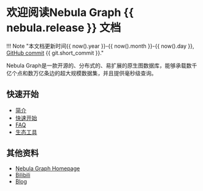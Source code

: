 # 欢迎阅读Nebula Graph {{ nebula.release }} 文档

!!! Note "本文档更新时间{{ now().year }}-{{ now().month }}-{{ now().day }}, [GitHub commit](https://github.com/vesoft-inc/nebula-docs-cn) {{ git.short_commit }}."

Nebula Graph是一款开源的、分布式的、易扩展的原生图数据库，能够承载数千亿个点和数万亿条边的超大规模数据集，并且提供毫秒级查询。

## 快速开始

* [简介](1.introduction/1.what-is-nebula-graph.md)
* [快速开始](2.quick-start/1.quick-start-workflow.md)
* [FAQ](19.FAQ/0.FAQ.md)
* [生态工具](20.appendix/6.eco-tool-version.md)

## 其他资料

- [Nebula Graph Homepage](https://nebula-graph.com.cn/)
- [Bilibili](https://space.bilibili.com/472621355)
- [Blog](https://nebula-graph.com.cn/posts/)

